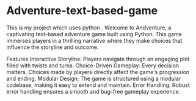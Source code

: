 # Adventure-text-based-game
This is my project which uses python .
Welcome to Andventure, a captivating text-based adventure game built using Python. This game immerses players in a thrilling narrative where they make choices that influence the storyline and outcome.

Features
Interactive Storyline: Players navigate through an engaging plot filled with twists and turns.
Choice-Driven Gameplay: Every decision matters. Choices made by players directly affect the game's progression and ending.
Modular Design: The game is structured using a modular codebase, making it easy to extend and maintain.
Error Handling: Robust error handling ensures a smooth and bug-free gameplay experience.
